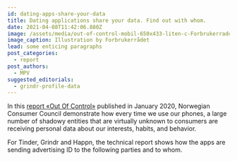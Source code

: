 ```yaml
---
id: dating-apps-share-your-data
title: Dating applications share your data. Find out with whom.
date: 2021-04-08T11:42:06.880Z
image: /assets/media/out-of-control-mobil-650x433-liten-c-Forbrukerradet-c.jpg
image_caption: Illustration by Forbrukerrådet
lead: some enticing paragraphs
post_categories:
  - report
post_authors:
  - MPV
suggested_editorials:
  - grindr-profile-data
---
```

In this [report «Out Of Control»](https://www.forbrukerradet.no/undersokelse/no-undersokelsekategori/report-out-of-control/) published in January 2020, Norwegian Consumer Council demonstrate how every time we use our phones, a large number of shadowy entities that are virtually unknown to consumers are receiving personal data about our interests, habits, and behavior.

For Tinder, Grindr and Happn, the technical report shows how the apps are sending advertising ID to the following parties and to whom.
